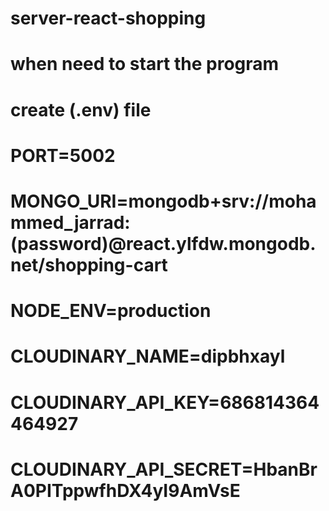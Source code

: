 # server-react-shopping


# when need to start the program 
# create (.env) file


# PORT=5002
# MONGO_URI=mongodb+srv://mohammed_jarrad:(password)@react.ylfdw.mongodb.net/shopping-cart
# NODE_ENV=production
# CLOUDINARY_NAME=dipbhxayl
# CLOUDINARY_API_KEY=686814364464927
# CLOUDINARY_API_SECRET=HbanBrA0PITppwfhDX4yI9AmVsE
